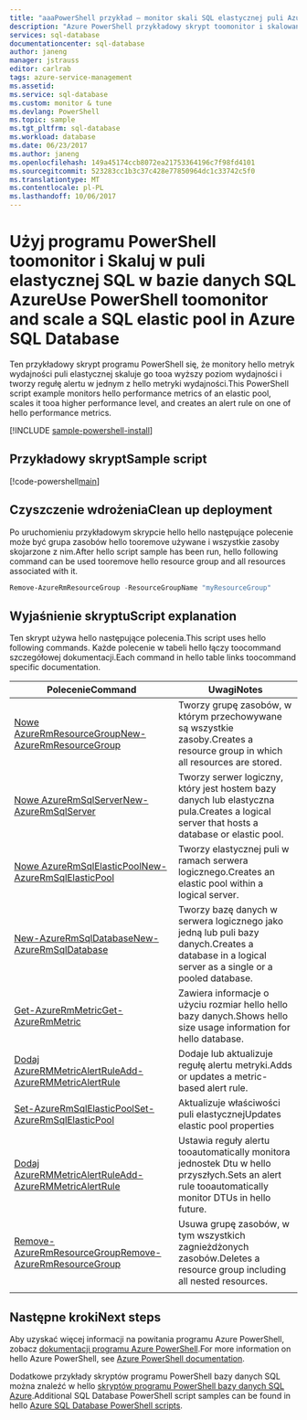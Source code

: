 ```yaml
---
title: "aaaPowerShell przykład — monitor skali SQL elastycznej puli Azure SQL Database | Dokumentacja firmy Microsoft"
description: "Azure PowerShell przykładowy skrypt toomonitor i skalowania puli elastycznej SQL w bazie danych SQL Azure"
services: sql-database
documentationcenter: sql-database
author: janeng
manager: jstrauss
editor: carlrab
tags: azure-service-management
ms.assetid: 
ms.service: sql-database
ms.custom: monitor & tune
ms.devlang: PowerShell
ms.topic: sample
ms.tgt_pltfrm: sql-database
ms.workload: database
ms.date: 06/23/2017
ms.author: janeng
ms.openlocfilehash: 149a45174ccb8072ea21753364196c7f98fd4101
ms.sourcegitcommit: 523283cc1b3c37c428e77850964dc1c33742c5f0
ms.translationtype: MT
ms.contentlocale: pl-PL
ms.lasthandoff: 10/06/2017
---
```

# <a name="use-powershell-toomonitor-and-scale-a-sql-elastic-pool-in-azure-sql-database"></a><span data-ttu-id="515ff-103">Użyj programu PowerShell toomonitor i Skaluj w puli elastycznej SQL w bazie danych SQL Azure</span><span class="sxs-lookup"><span data-stu-id="515ff-103">Use PowerShell toomonitor and scale a SQL elastic pool in Azure SQL Database</span></span>

<span data-ttu-id="515ff-104">Ten przykładowy skrypt programu PowerShell się, że monitory hello metryk wydajności puli elastycznej skaluje go tooa wyższy poziom wydajności i tworzy regułę alertu w jednym z hello metryki wydajności.</span><span class="sxs-lookup"><span data-stu-id="515ff-104">This PowerShell script example monitors hello performance metrics of an elastic pool, scales it tooa higher performance level, and creates an alert rule on one of hello performance metrics.</span></span> 

[!INCLUDE [sample-powershell-install](../../../includes/sample-powershell-install-no-ssh.md)]

## <a name="sample-script"></a><span data-ttu-id="515ff-105">Przykładowy skrypt</span><span class="sxs-lookup"><span data-stu-id="515ff-105">Sample script</span></span>

[!code-powershell[main](../../../powershell_scripts/sql-database/monitor-and-scale-pool/monitor-and-scale-pool.ps1?highlight=16-17 "Monitor and scale single SQL Database")]

## <a name="clean-up-deployment"></a><span data-ttu-id="515ff-106">Czyszczenie wdrożenia</span><span class="sxs-lookup"><span data-stu-id="515ff-106">Clean up deployment</span></span>

<span data-ttu-id="515ff-107">Po uruchomieniu przykładowym skrypcie hello hello następujące polecenie może być grupa zasobów hello tooremove używane i wszystkie zasoby skojarzone z nim.</span><span class="sxs-lookup"><span data-stu-id="515ff-107">After hello script sample has been run, hello following command can be used tooremove hello resource group and all resources associated with it.</span></span>

```powershell
Remove-AzureRmResourceGroup -ResourceGroupName "myResourceGroup"
```

## <a name="script-explanation"></a><span data-ttu-id="515ff-108">Wyjaśnienie skryptu</span><span class="sxs-lookup"><span data-stu-id="515ff-108">Script explanation</span></span>

<span data-ttu-id="515ff-109">Ten skrypt używa hello następujące polecenia.</span><span class="sxs-lookup"><span data-stu-id="515ff-109">This script uses hello following commands.</span></span> <span data-ttu-id="515ff-110">Każde polecenie w tabeli hello łączy toocommand szczegółowej dokumentacji.</span><span class="sxs-lookup"><span data-stu-id="515ff-110">Each command in hello table links toocommand specific documentation.</span></span>

| <span data-ttu-id="515ff-111">Polecenie</span><span class="sxs-lookup"><span data-stu-id="515ff-111">Command</span></span> | <span data-ttu-id="515ff-112">Uwagi</span><span class="sxs-lookup"><span data-stu-id="515ff-112">Notes</span></span> |
|---|---|
 [<span data-ttu-id="515ff-113">Nowe AzureRmResourceGroup</span><span class="sxs-lookup"><span data-stu-id="515ff-113">New-AzureRmResourceGroup</span></span>](/powershell/module/azurerm.resources/new-azurermresourcegroup) | <span data-ttu-id="515ff-114">Tworzy grupę zasobów, w którym przechowywane są wszystkie zasoby.</span><span class="sxs-lookup"><span data-stu-id="515ff-114">Creates a resource group in which all resources are stored.</span></span> |
| [<span data-ttu-id="515ff-115">Nowe AzureRmSqlServer</span><span class="sxs-lookup"><span data-stu-id="515ff-115">New-AzureRmSqlServer</span></span>](/powershell/module/azurerm.sql/new-azurermsqlserver) | <span data-ttu-id="515ff-116">Tworzy serwer logiczny, który jest hostem bazy danych lub elastyczna pula.</span><span class="sxs-lookup"><span data-stu-id="515ff-116">Creates a logical server that hosts a database or elastic pool.</span></span> |
| [<span data-ttu-id="515ff-117">Nowe AzureRmSqlElasticPool</span><span class="sxs-lookup"><span data-stu-id="515ff-117">New-AzureRmSqlElasticPool</span></span>](/powershell/module/azurerm.sql/new-azurermsqlelasticpool) | <span data-ttu-id="515ff-118">Tworzy elastycznej puli w ramach serwera logicznego.</span><span class="sxs-lookup"><span data-stu-id="515ff-118">Creates an elastic pool within a logical server.</span></span> |
| [<span data-ttu-id="515ff-119">New-AzureRmSqlDatabase</span><span class="sxs-lookup"><span data-stu-id="515ff-119">New-AzureRmSqlDatabase</span></span>](/powershell/module/azurerm.sql/new-azurermsqldatabase) | <span data-ttu-id="515ff-120">Tworzy bazę danych w serwera logicznego jako jedną lub puli bazy danych.</span><span class="sxs-lookup"><span data-stu-id="515ff-120">Creates a database in a logical server as a single or a pooled database.</span></span> |
| [<span data-ttu-id="515ff-121">Get-AzureRmMetric</span><span class="sxs-lookup"><span data-stu-id="515ff-121">Get-AzureRmMetric</span></span>](/powershell/module/azurerm.insights/get-azurermmetric) | <span data-ttu-id="515ff-122">Zawiera informacje o użyciu rozmiar hello hello bazy danych.</span><span class="sxs-lookup"><span data-stu-id="515ff-122">Shows hello size usage information for hello database.</span></span>|
| [<span data-ttu-id="515ff-123">Dodaj AzureRMMetricAlertRule</span><span class="sxs-lookup"><span data-stu-id="515ff-123">Add-AzureRMMetricAlertRule</span></span>](/powershell/module/azurerm.insights/add-azurermmetricalertrule) | <span data-ttu-id="515ff-124">Dodaje lub aktualizuje regułę alertu metryki.</span><span class="sxs-lookup"><span data-stu-id="515ff-124">Adds or updates a metric-based alert rule.</span></span> |
| [<span data-ttu-id="515ff-125">Set-AzureRmSqlElasticPool</span><span class="sxs-lookup"><span data-stu-id="515ff-125">Set-AzureRmSqlElasticPool</span></span>](/powershell/module/azurerm.sql/set-azurermsqlelasticpool) | <span data-ttu-id="515ff-126">Aktualizuje właściwości puli elastycznej</span><span class="sxs-lookup"><span data-stu-id="515ff-126">Updates elastic pool properties</span></span> |
| [<span data-ttu-id="515ff-127">Dodaj AzureRMMetricAlertRule</span><span class="sxs-lookup"><span data-stu-id="515ff-127">Add-AzureRMMetricAlertRule</span></span>](/powershell/module/azurerm.insights/add-azurermmetricalertrule) | <span data-ttu-id="515ff-128">Ustawia reguły alertu tooautomatically monitora jednostek Dtu w hello przyszłych.</span><span class="sxs-lookup"><span data-stu-id="515ff-128">Sets an alert rule tooautomatically monitor DTUs in hello future.</span></span> |
| [<span data-ttu-id="515ff-129">Remove-AzureRmResourceGroup</span><span class="sxs-lookup"><span data-stu-id="515ff-129">Remove-AzureRmResourceGroup</span></span>](/powershell/module/azurerm.resources/remove-azurermresourcegroup) | <span data-ttu-id="515ff-130">Usuwa grupę zasobów, w tym wszystkich zagnieżdżonych zasobów.</span><span class="sxs-lookup"><span data-stu-id="515ff-130">Deletes a resource group including all nested resources.</span></span> |
|||

## <a name="next-steps"></a><span data-ttu-id="515ff-131">Następne kroki</span><span class="sxs-lookup"><span data-stu-id="515ff-131">Next steps</span></span>

<span data-ttu-id="515ff-132">Aby uzyskać więcej informacji na powitania programu Azure PowerShell, zobacz [dokumentacji programu Azure PowerShell](/powershell/azure/overview).</span><span class="sxs-lookup"><span data-stu-id="515ff-132">For more information on hello Azure PowerShell, see [Azure PowerShell documentation](/powershell/azure/overview).</span></span>

<span data-ttu-id="515ff-133">Dodatkowe przykłady skryptów programu PowerShell bazy danych SQL można znaleźć w hello [skryptów programu PowerShell bazy danych SQL Azure](../sql-database-powershell-samples.md).</span><span class="sxs-lookup"><span data-stu-id="515ff-133">Additional SQL Database PowerShell script samples can be found in hello [Azure SQL Database PowerShell scripts](../sql-database-powershell-samples.md).</span></span>
